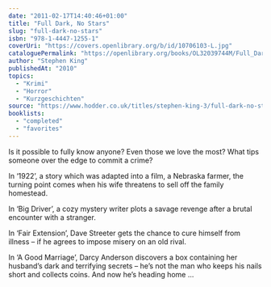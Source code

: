```yaml
---
date: "2011-02-17T14:40:46+01:00"
title: "Full Dark, No Stars"
slug: "full-dark-no-stars"
isbn: "978-1-4447-1255-1"
coverUri: "https://covers.openlibrary.org/b/id/10706103-L.jpg"
cataloguePermalink: "https://openlibrary.org/books/OL32039744M/Full_Dark_No_Stars"
author: "Stephen King"
publishedAt: "2010"
topics:
  - "Krimi"
  - "Horror"
  - "Kurzgeschichten"
source: "https://www.hodder.co.uk/titles/stephen-king-3/full-dark-no-stars/9781444712568/"
booklists:
  - "completed"
  - "favorites"
---
```

Is it possible to fully know anyone? Even those we love the most? What tips 
someone over the edge to commit a crime?

In ‘1922’, a story which was adapted into a film, a Nebraska farmer, the turning 
point comes when his wife threatens to sell off the family homestead.

In ‘Big Driver’, a cozy mystery writer plots a savage revenge after a brutal 
encounter with a stranger.

In ‘Fair Extension’, Dave Streeter gets the chance to cure himself from illness 
– if he agrees to impose misery on an old rival.

In ‘A Good Marriage’, Darcy Anderson discovers a box containing her husband’s 
dark and terrifying secrets – he’s not the man who keeps his nails short and 
collects coins. And now he’s heading home ...